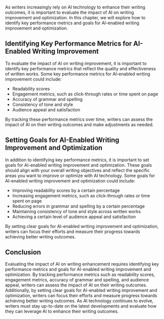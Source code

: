 
As writers increasingly rely on AI technology to enhance their writing outcomes, it is important to evaluate the impact of AI on writing improvement and optimization. In this chapter, we will explore how to identify key performance metrics and goals for AI-enabled writing improvement and optimization.

Identifying Key Performance Metrics for AI-Enabled Writing Improvement
----------------------------------------------------------------------

To evaluate the impact of AI on writing improvement, it is important to identify key performance metrics that reflect the quality and effectiveness of written works. Some key performance metrics for AI-enabled writing improvement could include:

* Readability scores
* Engagement metrics, such as click-through rates or time spent on page
* Accuracy of grammar and spelling
* Consistency of tone and style
* Audience appeal and satisfaction

By tracking these performance metrics over time, writers can assess the impact of AI on their writing outcomes and make adjustments as needed.

Setting Goals for AI-Enabled Writing Improvement and Optimization
-----------------------------------------------------------------

In addition to identifying key performance metrics, it is important to set goals for AI-enabled writing improvement and optimization. These goals should align with your overall writing objectives and reflect the specific areas you want to improve or optimize with AI technology. Some goals for AI-enabled writing improvement and optimization could include:

* Improving readability scores by a certain percentage
* Increasing engagement metrics, such as click-through rates or time spent on page
* Reducing errors in grammar and spelling by a certain percentage
* Maintaining consistency of tone and style across written works
* Achieving a certain level of audience appeal and satisfaction

By setting clear goals for AI-enabled writing improvement and optimization, writers can focus their efforts and measure their progress towards achieving better writing outcomes.

Conclusion
----------

Evaluating the impact of AI on writing enhancement requires identifying key performance metrics and goals for AI-enabled writing improvement and optimization. By tracking performance metrics such as readability scores, engagement metrics, accuracy of grammar and spelling, and audience appeal, writers can assess the impact of AI on their writing outcomes. Additionally, by setting clear goals for AI-enabled writing improvement and optimization, writers can focus their efforts and measure progress towards achieving better writing outcomes. As AI technology continues to evolve, writers must stay up-to-date on the latest developments and evaluate how they can leverage AI to enhance their writing outcomes.
